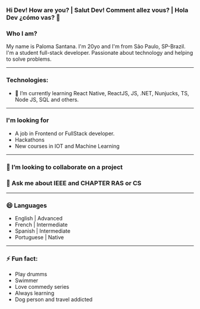 ### Hi Dev! How are you? | Salut Dev! Comment allez vous? | Hola Dev ¿cómo vas? 👋

<!--
**pahsantana/pahsantana** is a ✨ _special_ ✨ repository because its `README.md` (this file) appears on your GitHub profile.-->

### Who I am?

My name is Paloma Santana. I'm 20yo and I'm from São Paulo, SP-Brazil. I'm a student full-stack developer. Passionate about technology and helping to solve problems.

------------------------------------------------------------------------------------------------------------------------------------------------

### Technologies:
- 🌱 I’m currently learning React Native, ReactJS, JS, .NET, Nunjucks, TS, Node JS, SQL and others.
-------------------------------------------------------------------------------------------------------------------------------------------------
### I'm looking for

- A job in Frontend or FullStack developer.
- Hackathons
- New courses in IOT and Machine Learning 

-------------------------------------------------------------------------------------------------------------------------------------------------
### 👯 I’m looking to collaborate on a project

### 💬 Ask me about IEEE and CHAPTER RAS or CS 
--------------------------------------------------------------------------------------------------------------------------------------------------
### 😄 Languages

- English | Advanced
- French | Intermediate
- Spanish | Intermediate
- Portuguese | Native

--------------------------------------------------------------------------------------------------------------------------------------------------
### ⚡ Fun fact:

- Play drumms
- Swimmer
- Love commedy series
- Always learning
- Dog person and travel addicted

